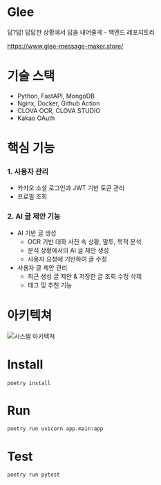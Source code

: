 # Glee
답?답! 답답한 상황에서 답을 내어줄게 - 백엔드 레포지토리

https://www.glee-message-maker.store/


# 기술 스택
- Python, FastAPI, MongoDB
- Nginx, Docker, Github Action
- CLOVA OCR, CLOVA STUDIO
- Kakao OAuth
# 핵심 기능
### 1. 사용자 관리
   - 카카오 소셜 로그인과 JWT 기반 토큰 관리
   - 프로필 조회
     
### 2. AI 글 제안 기능
   - AI 기반 글 생성 
     - OCR 기반 대화 사진 속 상황, 말투, 목적 분석
     - 분석 상황에서의 AI 글 제안 생성
     - 사용자 요청에 기반하여 글 수정
   - 사용자 글 제안 관리
     - 최근 생성 글 제안 & 저장한 글 조회 수정 삭제
     - 태그 및 추천 기능
# 아키텍쳐
![시스템 아키텍쳐](https://github.com/user-attachments/assets/5c41c5ba-5b5e-4b4a-bd3c-a80694c1077e)


# Install
```
poetry install
```
# Run
```
poetry run uvicorn app.main:app
```


# Test 
```
poetry run pytest
```
